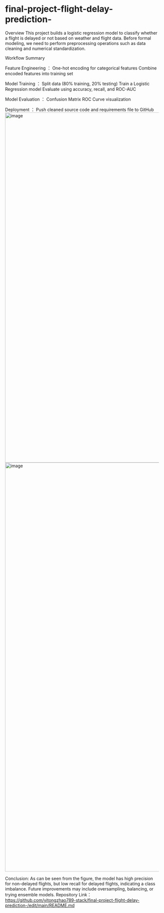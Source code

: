 # final-project-flight-delay-prediction-
Overview
This project builds a logistic regression model to classify whether a flight is delayed or not based on weather and flight data.
Before formal modeling, we need to perform preprocessing operations such as data cleaning and numerical standardization.

Workflow Summary

Feature Engineering ：
One-hot encoding for categorical features
Combine encoded features into training set

Model Training ：
Split data (80% training, 20% testing)
Train a Logistic Regression model
Evaluate using accuracy, recall, and ROC-AUC

Model Evaluation ：
Confusion Matrix
ROC Curve visualization

Deployment ：
Push cleaned source code and requirements file to GitHub
<img width="1331" height="1146" alt="image" src="https://github.com/user-attachments/assets/26b9c716-358f-4123-b473-f93a890b325d" />
<img width="1339" height="1339" alt="image" src="https://github.com/user-attachments/assets/22387bcf-0e0d-4444-8b18-6903eb747995" />

Conclusion:
As can be seen from the figure, the model has high precision for non-delayed flights, but low recall for delayed flights, indicating a class imbalance.
Future improvements may include oversampling, balancing, or trying ensemble models.
Repository Link：
https://github.com/yitongzhao789-stack/final-project-flight-delay-prediction-/edit/main/README.md
